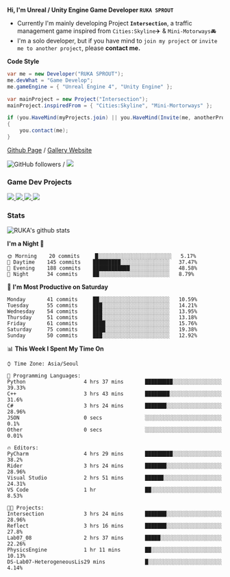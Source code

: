**Hi, I'm Unreal / Unity Engine Game Developer `RUKA SPROUT`**

- Currently I'm mainly developing Project **`Intersection`**, a traffic management game inspired from `Cities:Skyline`✈️ & `Mini-Motorways`🚘
- I'm a solo developer, but if you have mind to `join my project` or `invite me to another project`, please **contact me.**

**Code Style**

```csharp
var me = new Developer("RUKA SPROUT");
me.devWhat = "Game Develop";
me.gameEngine = { "Unreal Engine 4", "Unity Engine" };
```

```csharp
var mainProject = new Project("Intersection");
mainProject.inspiredFrom = { "Cities:Skyline", "Mini-Mortorways" };

if (you.HaveMind(myProjects.join) || you.HaveMind(Invite(me, anotherProject)))
{
    you.contact(me);
}
```

[Github Page](https://lutca1320.github.io/) / [Gallery Website](https://rukasp.xyz/)

![GitHub followers](https://img.shields.io/github/followers/lutca1320?label=Follow&style=social) / [![](https://img.shields.io/badge/Gmail-lutca1320%40gmail.com-blue)](mailto:lutca1320@gmail.com)

### Game Dev Projects

<a href="https://github.com/lutca1320/Intersection">
  <img src="https://github-readme-stats.vercel.app/api/pin/?username=lutca1320&repo=Intersection" />
</a>
<a href="https://github.com/lutca1320/Together">
  <img src="https://github-readme-stats.vercel.app/api/pin/?username=lutca1320&repo=Together" />
</a>
<a href="https://github.com/lutca1320/Reversi">
  <img src="https://github-readme-stats.vercel.app/api/pin/?username=lutca1320&repo=Reversi" />
</a>
<a href="https://github.com/lutca1320/Knight">
  <img src="https://github-readme-stats.vercel.app/api/pin/?username=lutca1320&repo=Knight" />
</a>


### Stats

![RUKA's github stats](https://github-readme-stats.vercel.app/api?username=lutca1320&show_icons=true&include_all_commits=true&count_private=true&hide=contribs,prs)

<!--START_SECTION:waka-->
**I'm a Night 🦉** 

```text
🌞 Morning    20 commits     █░░░░░░░░░░░░░░░░░░░░░░░░   5.17% 
🌆 Daytime    145 commits    █████████░░░░░░░░░░░░░░░░   37.47% 
🌃 Evening    188 commits    ████████████░░░░░░░░░░░░░   48.58% 
🌙 Night      34 commits     ██░░░░░░░░░░░░░░░░░░░░░░░   8.79%

```
📅 **I'm Most Productive on Saturday** 

```text
Monday       41 commits     ██░░░░░░░░░░░░░░░░░░░░░░░   10.59% 
Tuesday      55 commits     ███░░░░░░░░░░░░░░░░░░░░░░   14.21% 
Wednesday    54 commits     ███░░░░░░░░░░░░░░░░░░░░░░   13.95% 
Thursday     51 commits     ███░░░░░░░░░░░░░░░░░░░░░░   13.18% 
Friday       61 commits     ████░░░░░░░░░░░░░░░░░░░░░   15.76% 
Saturday     75 commits     ████░░░░░░░░░░░░░░░░░░░░░   19.38% 
Sunday       50 commits     ███░░░░░░░░░░░░░░░░░░░░░░   12.92%

```


📊 **This Week I Spent My Time On** 

```text
⌚︎ Time Zone: Asia/Seoul

💬 Programming Languages: 
Python                   4 hrs 37 mins       █████████░░░░░░░░░░░░░░░░   39.33% 
C++                      3 hrs 43 mins       ████████░░░░░░░░░░░░░░░░░   31.6% 
C#                       3 hrs 24 mins       ███████░░░░░░░░░░░░░░░░░░   28.96% 
JSON                     0 secs              ░░░░░░░░░░░░░░░░░░░░░░░░░   0.1% 
Other                    0 secs              ░░░░░░░░░░░░░░░░░░░░░░░░░   0.01%

🔥 Editors: 
PyCharm                  4 hrs 29 mins       █████████░░░░░░░░░░░░░░░░   38.2% 
Rider                    3 hrs 24 mins       ███████░░░░░░░░░░░░░░░░░░   28.96% 
Visual Studio            2 hrs 51 mins       ██████░░░░░░░░░░░░░░░░░░░   24.31% 
VS Code                  1 hr                ██░░░░░░░░░░░░░░░░░░░░░░░   8.53%

🐱‍💻 Projects: 
Intersection             3 hrs 24 mins       ███████░░░░░░░░░░░░░░░░░░   28.96% 
Reflect                  3 hrs 16 mins       ███████░░░░░░░░░░░░░░░░░░   27.8% 
Lab07_08                 2 hrs 37 mins       █████░░░░░░░░░░░░░░░░░░░░   22.26% 
PhysicsEngine            1 hr 11 mins        ██░░░░░░░░░░░░░░░░░░░░░░░   10.13% 
DS-Lab07-HeterogeneousLis29 mins             █░░░░░░░░░░░░░░░░░░░░░░░░   4.14%

```


<!--END_SECTION:waka-->
